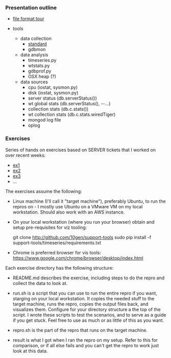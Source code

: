 ### Presentation outline

* [file format tour](../mdb-wt/tour.md)

* tools
    * data collection
        * [standard](https://jira.mongodb.org/browse/SERVER-16699?focusedCommentId=796325&page=com.atlassian.jira.plugin.system.issuetabpanels:comment-tabpanel#comment-796325)
        * gdbmon
    * data analysis
        * timeseries.py
        * wtstats.py        
        * gdbprof.py
        * OSX heap (?)
    * data sources
        * cpu (iostat, sysmon.py)
        * disk (iostat, sysmon.py)
        * server status (db.serverStatus())
        * wt global stats (db.serverStatus(), --...)
        * collection stats (db.c.stats())
        * wt collection stats (db.c.stats.wiredTiger)
        * mongod log file
        * oplog


### Exercises

Series of hands on exercises based on SERVER tickets that I worked on over recent weeks:
* [ex1](ex1)
* [ex2](ex2)
* [ex3](ex3)
* ...

The exercises assume the following:

* Linux machine (I'll call it "target machine"), preferably Ubuntu, to
  run the repros on - I mostly use Ubuntu on a VMware VM on my local
  workstation. Should also work with an AWS instance.

* On your local workstation (where you run your browser) obtain and
  setup pre-requisites for viz tooling:

    git clone http://github.com/10gen/support-tools
    sudo pip install -f support-tools/timeseries/requirements.txt

* Chrome is preferred browser for vis tools: https://www.google.com/chrome/browser/desktop/index.html

Each exercise directory has the following structure:

* README.md describes the exercise, including steps to do the repro
  and collect the data to look at.

* run.sh is a script that you can use to run the entire repro if you
  want, starging on your local workstation. It copies the needed stuff
  to the target machine, runs the repro, copies the output files back,
  and visualizes them. Configure for your directory structure a the
  top of the script. I wrote these scripts to test the scenarios, and
  to serve as a guide if you get stuck. Feel free to use as much or as
  little of this as you want.

* repro.sh is the part of the repro that runs on the target machine.

* result is what I got when I ran the repro on my setup. Refer to this
  for comparison, or if all else fails and you can't get the repro to
  work just look at this data.


